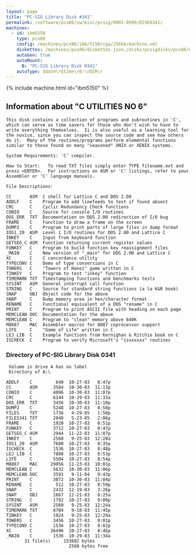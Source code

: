 ```yaml
---
layout: page
title: "PC-SIG Library Disk #341"
permalink: /software/pcx86/sw/misc/pcsig/0001-0999/DISK0341/
machines:
  - id: ibm5150
    type: pcx86
    config: /machines/pcx86/ibm/5150/cga/256kb/machine.xml
    diskettes: /machines/pcx86/diskettes.json,/disks/pcsigdisks/pcx86/diskettes.json
    autoGen: true
    autoMount:
      B: "PC-SIG Library Disk 0341"
    autoType: $date\r$time\rB:\rDIR\r
---
```


{% include machine.html id="ibm5150" %}

## Information about "C UTILITIES NO 6"

    This disk contains a collection of programs and subroutines in 'C',
    which can serve as time savers for those who don't wish to have to
    write everything themselves.  Ii is also useful as a learning tool for
    the novice, since you can inspect the source code and see how others
    do it.  Many of the routines/programs perform elemental functions
    similar to those found on many "seasoned" UNIX or XENIX systems.
    
    System Requirements: `C' compiler.
    
    How to Start:   To read TXT files simply enter TYPE filename.ext and
    press <ENTER>.  For instructions on ASM or 'C' listings, refer to your
    Assembler or 'C' language manuals.
    
    File Descriptions:
    
    CC       ASM  C shell for Lattice C and DOS 2.00
    ADDLF    C    Program to add linefeeds to text if found absent
    CRC      C    Cyclic Redundancy Check functions
    CONIO    C    Source for console I/O routines
    DOS_ERR  TXT  Documentation on DOS 2.00 redirection of I/O bug
    FRAME    C    Function to draw a frame on the screen
    DUMP2    C    Program to print parts of large files in dump format
    IOS1_20  ASM  Level 1 I/O routines for DOS 2.00 and Lattice C
    INKEY    C    Input from keyboard function
    GETSEG_C ASM  Function returning current register values
    FUNKEY   C    Program to build function key reassignment files
    _MAIN    C    New version of "_main" for DOS 2.00 and Lattice C
    XC       C    C concordance utility
    TYPECONV C    Demo of type conversions in C
    TOWERS   C    "Towers of Hanoi" game written in C
    TINKEY   C    Program to test "inkey" function
    TIMEMARK TXT  Timestamping functions and benchmarks tests
    SYSINT   ASM  General interrupt call function
    STRING   C    Source for standard string functions (a la K&R book)
    SNAP     OBJ  Object code for the above
    SNAP     C    Dump memory area in hex/character format
    RENAME   C    Functional equivalent of a DOS "rename" in C
    PRINT    C    Program to print ASCII file with heading on each page
    MEMCLEAN DOC  Documentation for the above
    MEMCLEAN C    Program to "clean" memory above 640K
    M8087    MAC  Assembler macros for 8087 coprocessor support
    LIFE     C    "Game of Life" written in C
    LEJ_LIB  C    Example functions from Kernighan & Ritchie book on C
    ISCHECK  C    Program to verify Microsoft's "isxxxxxx" routines

### Directory of PC-SIG Library Disk 0341

     Volume in drive A has no label
     Directory of A:\

    ADDLF    C         640  10-27-83   8:47p
    CC       ASM      3584  10-30-83  11:13p
    CONIO    C        4096  10-30-83  11:07p
    CRC      C        6144  10-29-83  11:33a
    DOS_ERR  TXT      3456  10-30-83  11:10p
    DUMP2    C        5248  10-27-83   8:50p
    FILES    TXT      1736   4-29-85   1:50p
    FILES341 TXT      2048   5-23-85   2:06p
    FRAME    C        1920  10-27-83   8:51p
    FUNKEY   C        3712  10-27-83   8:47p
    GETSEG_C ASM      2944  11-22-83  11:07p
    INKEY    C        2560   9-25-83  12:28a
    IOS1_20  ASM      7680  10-27-83   8:35p
    ISCHECK  C        1536  10-27-83   8:48p
    LEJ_LIB  C        7808  10-27-83   8:53p
    LIFE     C        5504  10-27-83   8:54p
    M8087    MAC     29056  11-23-83  10:01p
    MEMCLEAN C        5632  10-30-83  11:06p
    MEMCLEAN DOC      3591   9-11-84   9:43p
    PRINT    C        3072  10-30-83  11:04p
    RENAME   C         512  10-27-83   8:59p
    SNAP     C        2432  12-19-83   3:26p
    SNAP     OBJ      1667  12-21-83   8:25a
    STRING   C        1792  10-27-83   9:00p
    SYSINT   ASM      2560   9-25-83  12:24a
    TIMEMARK TXT      8704   9-18-83  11:45p
    TINKEY   C        1024   9-25-83  12:29a
    TOWERS   C        3456  10-27-83   9:01p
    TYPECONV C        1536  10-27-83   9:02p
    XC       C       26496  10-27-83   8:46p
    _MAIN    C        1536  10-29-83  11:34a
           31 file(s)     153682 bytes
                            2560 bytes free
